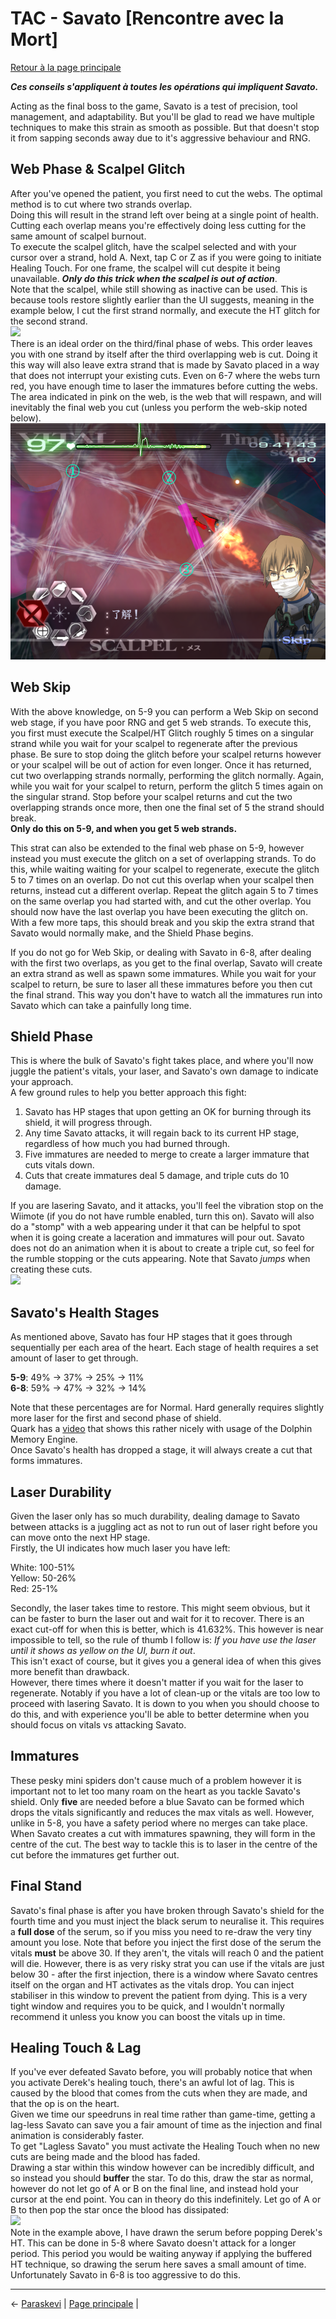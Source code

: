 
# TAC - Savato [Rencontre avec la Mort]

[Retour à la page principale](../../index/fr/index.md)

***Ces conseils s'appliquent à toutes les opérations qui impliquent Savato.*** <br>

Acting as the final boss to the game, Savato is a test of precision, tool management, and adaptability. But you'll be glad to read we have multiple techniques to make this strain as smooth as possible. But that doesn't stop it from sapping seconds away due to it's aggressive behaviour and RNG. <br>

## Web Phase & Scalpel Glitch

After you've opened the patient, you first need to cut the webs. The optimal method is to cut where two strands overlap. <br>
Doing this will result in the strand left over being at a single point of health. <br>
Cutting each overlap means you're effectively doing less cutting for the same amount of scalpel burnout. <br>
To execute the scalpel glitch, have the scalpel selected and with your cursor over a strand, hold A. Next, tap C or Z as if you were going to initiate Healing Touch. For one frame, the scalpel will cut despite it being unavailable. ***Only do this trick when the scalpel is out of action***. <br>
Note that the scalpel, while still showing as inactive can be used. This is because tools restore slightly earlier than the UI suggests, meaning in the example below, I cut the first strand normally, and execute the HT glitch for the second strand. <br>
![](../img/savato_scalpelGlitch.gif) <br>
There is an ideal order on the third/final phase of webs. This order leaves you with one strand by itself after the third overlapping web is cut. Doing it this way will also leave extra strand that is made by Savato placed in a way that does not interrupt your existing cuts. Even on 6-7 where the webs turn red, you have enough time to laser the immatures before cutting the webs. <br>
The area indicated in pink on the web, is the web that will respawn, and will inevitably the final web you cut (unless you perform the web-skip noted below). <br>
![](../img/savato_finalWebs.png) <br>

## Web Skip

With the above knowledge, on 5-9 you can perform a Web Skip on second web stage, if you have poor RNG and get 5 web strands. To execute this, you first must execute the Scalpel/HT Glitch roughly 5 times on a singular strand while you wait for your scalpel to regenerate after the previous phase. Be sure to stop doing the glitch before your scalpel returns however or your scalpel will be out of action for even longer. Once it has returned, cut two overlapping strands normally, performing the glitch normally. Again, while you wait for your scalpel to return, perform the glitch 5 times again on the singular strand. Stop before your scalpel returns and cut the two overlapping strands once more, then one the final set of 5 the strand should break. <br>
**Only do this on 5-9, and when you get 5 web strands.** <br>

This strat can also be extended to the final web phase on 5-9, however instead you must execute the glitch on a set of overlapping strands. To do this, while waiting waiting for your scalpel to regenerate, execute the glitch 5 to 7 times on an overlap. Do not cut this overlap when your scalpel then returns, instead cut a different overlap. Repeat the glitch again 5 to 7 times on the same overlap you had started with, and cut the other overlap. You should now have the last overlap you have been executing the glitch on. With a few more taps, this should break and you skip the extra strand that Savato would normally make, and the Shield Phase begins. <br>

If you do not go for Web Skip, or dealing with Savato in 6-8, after dealing with the first two overlaps, as you get to the final overlap, Savato will create an extra strand as well as spawn some immatures. While you wait for your scalpel to return, be sure to laser all these immatures before you then cut the final strand. This way you don't have to watch all the immatures run into Savato which can take a painfully long time. <br>

## Shield Phase

This is where the bulk of Savato's fight takes place, and where you'll now juggle the patient's vitals, your laser, and Savato's own damage to indicate your approach. <br>
A few ground rules to help you better approach this fight: <br>
1. Savato has HP stages that upon getting an OK for burning through its shield, it will progress through.
2. Any time Savato attacks, it will regain back to its current HP stage, regardless of how much you had burned through.
3. Five immatures are needed to merge to create a larger immature that cuts vitals down.
4. Cuts that create immatures deal 5 damage, and triple cuts do 10 damage.

If you are lasering Savato, and it attacks, you'll feel the vibration stop on the Wiimote (if you do not have rumble enabled, turn this on). Savato will also do a "stomp" with a web appearing under it that can be helpful to spot when it is going create a laceration and immatures will pour out. Savato does not do an animation when it is about to create a triple cut, so feel for the rumble stopping or the cuts appearing. Note that Savato *jumps* when creating these cuts. <br>
![](../img/savato_immatureAttack.gif) <br>

## Savato's Health Stages

As mentioned above, Savato has four HP stages that it goes through sequentially per each area of the heart. Each stage of health requires a set amount of laser to get through. <br>

**5-9**:	49% → 37% → 25% → 11% <br>
**6-8**:	59% → 47% → 32% → 14% <br>

Note that these percentages are for Normal. Hard generally requires slightly more laser for the first and second phase of shield. <br>
Quark has a [video](https://youtu.be/q4jRUa-p01A) that shows this rather nicely with usage of the Dolphin Memory Engine. <br>
Once Savato's health has dropped a stage, it will always create a cut that forms immatures. <br>

## Laser Durability

Given the laser only has so much durability, dealing damage to Savato between attacks is a juggling act as not to run out of laser right before you can move onto the next HP stage. <br>
Firstly, the UI indicates how much laser you have left: <br>

White:		100-51% <br>
Yellow: 	50-26% <br>
Red: 		25-1% <br>

Secondly, the laser takes time to restore. This might seem obvious, but it can be faster to burn the laser out and wait for it to recover. There is an exact cut-off for when this is better, which is 41.632%. This however is near impossible to tell, so the rule of thumb I follow is: *If you have use the laser until it shows as yellow on the UI, burn it out*. <br>
This isn't exact of course, but it gives you a general idea of when this gives more benefit than drawback. <br>
However, there times where it doesn't matter if you wait for the laser to regenerate. Notably if you have a lot of clean-up or the vitals are too low to proceed with lasering Savato. It is down to you when you should choose to do this, and with experience you'll be able to better determine when you should focus on vitals vs attacking Savato. <br>

## Immatures

These pesky mini spiders don't cause much of a problem however it is important not to let too many roam on the heart as you tackle Savato's shield. Only **five** are needed before a blue Savato can be formed which drops the vitals significantly and reduces the max vitals as well. However, unlike in 5-8, you have a safety period where no merges can take place.
When Savato creates a cut with immatures spawning, they will form in the centre of the cut. The best way to tackle this is to laser in the centre of the cut before the immatures get further out. <br>

## Final Stand

Savato's final phase is after you have broken through Savato's shield for the fourth time and you must inject the black serum to neuralise it. This requires a **full dose** of the serum, so if you miss you need to re-draw the very tiny amount you lose.
Note that before you inject the first dose of the serum the vitals **must** be above 30. If they aren't, the vitals will reach 0 and the patient will die. However, there is as very risky strat you can use if the vitals are just below 30 - after the first injection, there is a window where Savato centres itself on the organ and HT activates as the vitals drop. You can inject stabiliser in this window to prevent the patient from dying. This is a very tight window and requires you to be quick, and I wouldn't normally recommend it unless you know you can boost the vitals up in time.

## Healing Touch & Lag

If you've ever defeated Savato before, you will probably notice that when you activate Derek's healing touch, there's an awful lot of lag. This is caused by the blood that comes from the cuts when they are made, and that the op is on the heart. <br>
Given we time our speedruns in real time rather than game-time, getting a lag-less Savato can save you a fair amount of time as the injection and final animation is considerably faster. <br>
To get "Lagless Savato" you must activate the Healing Touch when no new cuts are being made and the blood has faded. <br>
Drawing a star within this window however can be incredibly difficult, and so instead you should **buffer** the star. To do this, draw the star as normal, however do not let go of A or B on the final line, and instead hold your cursor at the end point. You can in theory do this indefinitely. Let go of A or B to then pop the star once the blood has dissipated: <br>
![](../img/savato_bufferHT.gif) <br>
Note in the example above, I have drawn the serum before popping Derek's HT. This can be done in 5-8 where Savato doesn't attack for a longer period. This period you would be waiting anyway if applying the buffered HT technique, so drawing the serum here saves a small amount of time. Unfortunately Savato in 6-8 is too aggressive to do this. <br>

---

← [Paraskevi](paraskevi.md) | [Page principale](../../index/fr/index.md) |